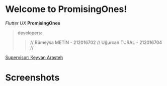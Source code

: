 # Welcome to PromisingOnes!

*Flutter* *UX* **PromisingOnes**
>developers:
>>// Rümeysa METİN - 212016702 //
>>Uğurcan TURAL - 212016704 //

[Supervisor: Keyvan Arasteh](https://github.com/keyvanarasteh/)

# Screenshots
